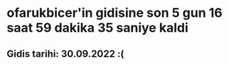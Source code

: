 # ofarukbicer'in gidisine son 5 gun 16 saat 59 dakika 35 saniye kaldi

## Gidis tarihi: 30.09.2022 :(